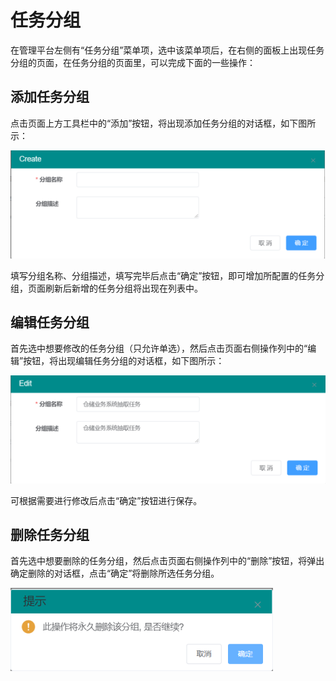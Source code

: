 # 任务分组

在管理平台左侧有“任务分组”菜单项，选中该菜单项后，在右侧的面板上出现任务分组的页面，在任务分组的页面里，可以完成下面的一些操作：

## 添加任务分组

点击页面上方工具栏中的“添加”按钮，将出现添加任务分组的对话框，如下图所示：

![](<../../.gitbook/assets/image (62).png>)

填写分组名称、分组描述，填写完毕后点击“确定”按钮，即可增加所配置的任务分组，页面刷新后新增的任务分组将出现在列表中。

## 编辑任务分组

首先选中想要修改的任务分组（只允许单选），然后点击页面右侧操作列中的“编辑”按钮，将出现编辑任务分组的对话框，如下图所示：

![](<../../.gitbook/assets/image (43).png>)

可根据需要进行修改后点击“确定”按钮进行保存。

## 删除任务分组

首先选中想要删除的任务分组，然后点击页面右侧操作列中的“删除”按钮，将弹出确定删除的对话框，点击“确定”将删除所选任务分组。

![](<../../.gitbook/assets/image (47).png>)
